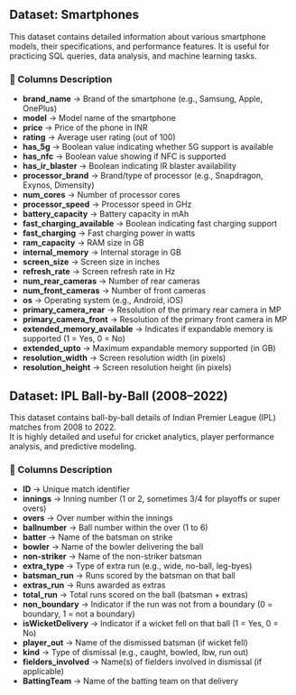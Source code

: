 ## Dataset: Smartphones

This dataset contains detailed information about various smartphone models, their specifications, and performance features. 
It is useful for practicing SQL queries, data analysis, and machine learning tasks. 

### 🔹 Columns Description
- **brand_name** → Brand of the smartphone (e.g., Samsung, Apple, OnePlus) 
- **model** → Model name of the smartphone 
- **price** → Price of the phone in INR 
- **rating** → Average user rating (out of 100) 
- **has_5g** → Boolean value indicating whether 5G support is available 
- **has_nfc** → Boolean value showing if NFC is supported 
- **has_ir_blaster** → Boolean indicating IR blaster availability 
- **processor_brand** → Brand/type of processor (e.g., Snapdragon, Exynos, Dimensity) 
- **num_cores** → Number of processor cores 
- **processor_speed** → Processor speed in GHz 
- **battery_capacity** → Battery capacity in mAh 
- **fast_charging_available** → Boolean indicating fast charging support 
- **fast_charging** → Fast charging power in watts 
- **ram_capacity** → RAM size in GB 
- **internal_memory** → Internal storage in GB 
- **screen_size** → Screen size in inches 
- **refresh_rate** → Screen refresh rate in Hz 
- **num_rear_cameras** → Number of rear cameras 
- **num_front_cameras** → Number of front cameras 
- **os** → Operating system (e.g., Android, iOS) 
- **primary_camera_rear** → Resolution of the primary rear camera in MP
- **primary_camera_front** → Resolution of the primary front camera in MP
- **extended_memory_available** → Indicates if expandable memory is supported (1 = Yes, 0 = No)
- **extended_upto** → Maximum expandable memory supported (in GB)
- **resolution_width** → Screen resolution width (in pixels)
- **resolution_height** → Screen resolution height (in pixels)


## Dataset: IPL Ball-by-Ball (2008–2022)

This dataset contains ball-by-ball details of Indian Premier League (IPL) matches from 2008 to 2022.  
It is highly detailed and useful for cricket analytics, player performance analysis, and predictive modeling.  

### 🔹 Columns Description
- **ID** → Unique match identifier  
- **innings** → Inning number (1 or 2, sometimes 3/4 for playoffs or super overs)  
- **overs** → Over number within the innings  
- **ballnumber** → Ball number within the over (1 to 6)  
- **batter** → Name of the batsman on strike  
- **bowler** → Name of the bowler delivering the ball  
- **non-striker** → Name of the non-striker batsman  
- **extra_type** → Type of extra run (e.g., wide, no-ball, leg-byes)  
- **batsman_run** → Runs scored by the batsman on that ball  
- **extras_run** → Runs awarded as extras  
- **total_run** → Total runs scored on the ball (batsman + extras)  
- **non_boundary** → Indicator if the run was not from a boundary (0 = boundary, 1 = not a boundary)  
- **isWicketDelivery** → Indicator if a wicket fell on that ball (1 = Yes, 0 = No)  
- **player_out** → Name of the dismissed batsman (if wicket fell)  
- **kind** → Type of dismissal (e.g., caught, bowled, lbw, run out)  
- **fielders_involved** → Name(s) of fielders involved in dismissal (if applicable)  
- **BattingTeam** → Name of the batting team on that delivery  




